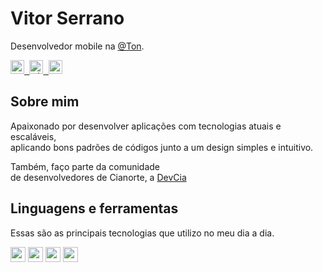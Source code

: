 # Vitor Serrano

Desenvolvedor mobile na <a href="https://github.com/stone-ton">@Ton</a>.

<samp>
  <p>
    <a href="https://twitter.com/virtuzera">
      <img alt="Twitter" width="22px" src="https://raw.githubusercontent.com/anuraghazra/anuraghazra/master/assets/twitter.svg" />
    </a>
    <a href="https://www.linkedin.com/in/vitor-serrano/">
      <img alt="Linkedin" width="22px" src="https://user-images.githubusercontent.com/51726945/87342987-8c340200-c522-11ea-941d-b00a2254696a.png" />
    </a>
    <a href="mailto:vitorserrano@gmail.com">
      <img alt="Gmail" width="22px" src="https://user-images.githubusercontent.com/51726945/97306879-c9a46d00-183d-11eb-8d56-6883a85a4c39.png" />
    </a>
  </p>
</samp>

## Sobre mim

Apaixonado por desenvolver aplicações com tecnologias atuais e escaláveis,
<br /> aplicando bons padrões de códigos junto a um design simples e intuitivo.

Também, faço parte da comunidade
<br />de desenvolvedores de Cianorte, a <a href="https://github.com/DevCia">DevCia</a>

## Linguagens e ferramentas
Essas são as principais tecnologias que utilizo no meu dia a dia.

<code><img height="24" src="https://user-images.githubusercontent.com/11820690/87189669-6c54d200-c2c7-11ea-8bb3-2d3913a791e3.png"></code>
<code><img height="24" src="https://user-images.githubusercontent.com/11820690/87189447-08320e00-c2c7-11ea-9d79-df814c611594.png"></code>
<code><img height="24" src="https://user-images.githubusercontent.com/11820690/87189445-08320e00-c2c7-11ea-8301-e6c929daa087.png"></code>
<img height="24" src="https://user-images.githubusercontent.com/11820690/87189443-07997780-c2c7-11ea-8941-443e5ded2234.png"></code>
